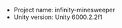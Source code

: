 <!-- UNITY CODE ASSIST INSTRUCTIONS START -->
- Project name: infinity-minesweeper
- Unity version: Unity 6000.2.2f1
<!-- UNITY CODE ASSIST INSTRUCTIONS END -->